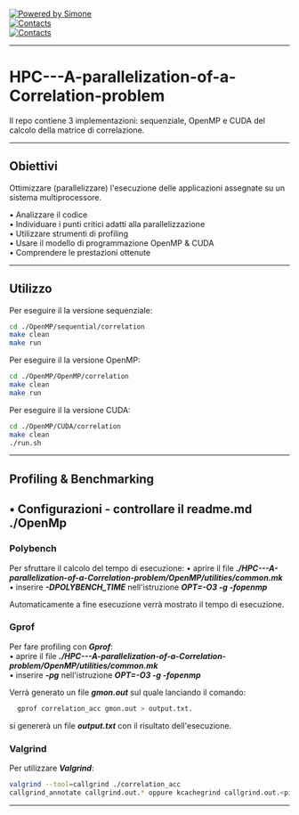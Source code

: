[![Powered by Simone](https://img.shields.io/badge/Author%20-Simone%20Colli-orange.svg?style=flat&colorA=E1523D&colorB=007D8A)]()  
[![Contacts](https://img.shields.io/badge/Email%20-simone.colli.96@gmail.com-orange.svg?style=flat&colorA=E1523D&colorB=007D8A)]()  
[![Contacts](https://img.shields.io/badge/Email%20-218735@studenti.unimore.it@gmail.com-orange.svg?style=flat&colorA=E1523D&colorB=007D8A)]()  

--- 

# HPC---A-parallelization-of-a-Correlation-problem
Il repo contiene 3 implementazioni: sequenziale, OpenMP e CUDA del calcolo della matrice di correlazione.

---

## Obiettivi
Ottimizzare (parallelizzare) l'esecuzione delle applicazioni assegnate su un sistema multiprocessore.

• Analizzare il codice  
• Individuare i punti critici adatti alla parallelizzazione  
• Utilizzare strumenti di profiling  
• Usare il modello di programmazione OpenMP & CUDA  
• Comprendere le prestazioni ottenute

---
## Utilizzo
Per eseguire il la versione sequenziale:
```bash
cd ./OpenMP/sequential/correlation
make clean
make run
```
Per eseguire il la versione OpenMP:
```bash
cd ./OpenMP/OpenMP/correlation
make clean
make run
```
Per eseguire il la versione CUDA:
```bash
cd ./OpenMP/CUDA/correlation
make clean
./run.sh
```

---

## Profiling & Benchmarking
• Configurazioni
    - controllare il readme.md ./OpenMp
---

### Polybench
Per sfruttare il calcolo del tempo di esecuzione:
• aprire il file ***./HPC---A-parallelization-of-a-Correlation-problem/OpenMP/utilities/common.mk***  
• inserire ***-DPOLYBENCH_TIME*** nell'istruzione ***OPT=-O3 -g -fopenmp***

Automaticamente a fine esecuzione verrà mostrato il tempo di esecuzione.
### Gprof
Per fare profiling con ***Gprof***:  
• aprire il file ***./HPC---A-parallelization-of-a-Correlation-problem/OpenMP/utilities/common.mk***  
• inserire ***-pg*** nell'istruzione ***OPT=-O3 -g -fopenmp***

Verrà generato un file ***gmon.out*** sul quale lanciando il comando:
```bash
  gprof correlation_acc gmon.out > output.txt.
```
si genererà un file ***output.txt*** con il risultato dell'esecuzione.
### Valgrind
Per utilizzare ***Valgrind***:
```bash
valgrind --tool=callgrind ./correlation_acc
callgrind_annotate callgrind.out.* oppure kcachegrind callgrind.out.<pid>
```


---
